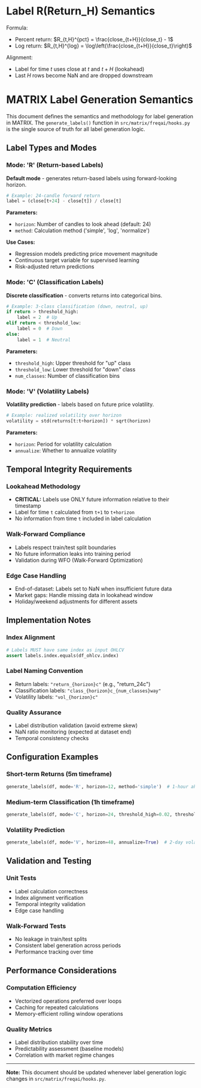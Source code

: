 # Label R(Return_H) Semantics

Formula:
- Percent return: $R_{t,H}^{pct} = \frac{close_{t+H}}{close_t} - 1$
- Log return: $R_{t,H}^{log} = \log\left(\frac{close_{t+H}}{close_t}\right)$

Alignment:
- Label for time $t$ uses close at $t$ and $t+H$ (lookahead)
- Last $H$ rows become NaN and are dropped downstream
# MATRIX Label Generation Semantics

This document defines the semantics and methodology for label generation in MATRIX.
The `generate_labels()` function in `src/matrix/freqai/hooks.py` is the single source of truth for all label generation logic.

## Label Types and Modes

### Mode: 'R' (Return-based Labels)
**Default mode** - generates return-based labels using forward-looking horizon.

```python
# Example: 24-candle forward return
label = (close[t+24] - close[t]) / close[t]
```

**Parameters:**
- `horizon`: Number of candles to look ahead (default: 24)
- `method`: Calculation method ('simple', 'log', 'normalize')

**Use Cases:**
- Regression models predicting price movement magnitude
- Continuous target variable for supervised learning
- Risk-adjusted return predictions

### Mode: 'C' (Classification Labels)
**Discrete classification** - converts returns into categorical bins.

```python
# Example: 3-class classification (down, neutral, up)
if return > threshold_high:
    label = 2  # Up
elif return < threshold_low:
    label = 0  # Down
else:
    label = 1  # Neutral
```

**Parameters:**
- `threshold_high`: Upper threshold for "up" class
- `threshold_low`: Lower threshold for "down" class
- `num_classes`: Number of classification bins

### Mode: 'V' (Volatility Labels)
**Volatility prediction** - labels based on future price volatility.

```python
# Example: realized volatility over horizon
volatility = std(returns[t:t+horizon]) * sqrt(horizon)
```

**Parameters:**
- `horizon`: Period for volatility calculation
- `annualize`: Whether to annualize volatility

## Temporal Integrity Requirements

### Lookahead Methodology
- **CRITICAL:** Labels use ONLY future information relative to their timestamp
- Label for time `t` calculated from `t+1` to `t+horizon`
- No information from time `t` included in label calculation

### Walk-Forward Compliance
- Labels respect train/test split boundaries
- No future information leaks into training period
- Validation during WFO (Walk-Forward Optimization)

### Edge Case Handling
- End-of-dataset: Labels set to NaN when insufficient future data
- Market gaps: Handle missing data in lookahead window
- Holiday/weekend adjustments for different assets

## Implementation Notes

### Index Alignment
```python
# Labels MUST have same index as input OHLCV
assert labels.index.equals(df_ohlcv.index)
```

### Label Naming Convention
- Return labels: `"return_{horizon}c"` (e.g., "return_24c")
- Classification labels: `"class_{horizon}c_{num_classes}way"`
- Volatility labels: `"vol_{horizon}c"`

### Quality Assurance
- Label distribution validation (avoid extreme skew)
- NaN ratio monitoring (expected at dataset end)
- Temporal consistency checks

## Configuration Examples

### Short-term Returns (5m timeframe)
```python
generate_labels(df, mode='R', horizon=12, method='simple')  # 1-hour ahead
```

### Medium-term Classification (1h timeframe)  
```python
generate_labels(df, mode='C', horizon=24, threshold_high=0.02, threshold_low=-0.02)  # 1-day ahead
```

### Volatility Prediction
```python
generate_labels(df, mode='V', horizon=48, annualize=True)  # 2-day volatility
```

## Validation and Testing

### Unit Tests
- Label calculation correctness
- Index alignment verification
- Temporal integrity validation
- Edge case handling

### Walk-Forward Tests
- No leakage in train/test splits
- Consistent label generation across periods
- Performance tracking over time

## Performance Considerations

### Computation Efficiency
- Vectorized operations preferred over loops
- Caching for repeated calculations
- Memory-efficient rolling window operations

### Quality Metrics
- Label distribution stability over time
- Predictability assessment (baseline models)
- Correlation with market regime changes

---

**Note:** This document should be updated whenever label generation logic changes in `src/matrix/freqai/hooks.py`.